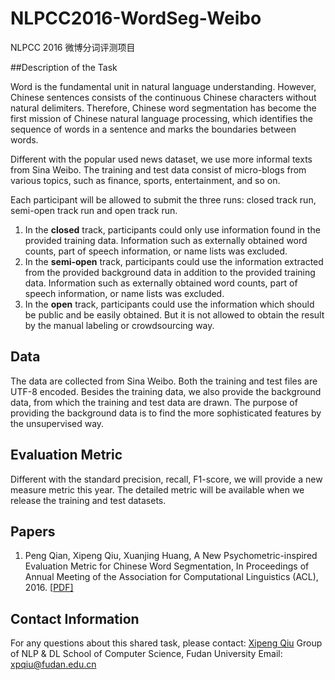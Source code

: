 # NLPCC2016-WordSeg-Weibo
NLPCC 2016 微博分词评测项目

##Description of the Task

Word is the fundamental unit in natural language understanding. However, Chinese sentences consists of the continuous Chinese characters without natural delimiters. Therefore, Chinese word segmentation has become the first mission of Chinese natural language processing, which identifies the sequence of words in a sentence and marks the boundaries between words.

Different with the popular used news dataset, we use more informal texts from Sina Weibo. The training and test data consist of micro-blogs from various topics, such as finance, sports, entertainment, and so on.

Each participant will be allowed to submit the three runs: closed track run, semi-open track run and open track run.

1. In the **closed** track, participants could only use information found in the provided training data. Information such as externally obtained word counts, part of speech information, or name lists was excluded.
2. In the **semi-open** track, participants could use the information extracted from the    provided background data in addition to the provided training data. Information such       as externally obtained word counts, part of speech information, or name lists was excluded.
3. In the **open** track, participants could use the information which should be public        and be easily obtained. But it is not allowed to obtain the result by the manual         labeling or crowdsourcing way.

## Data

The data are collected from Sina Weibo. Both the training and test files are UTF-8 encoded. Besides the training data, we also provide the background data, from which the training and test data are drawn. The purpose of providing the background data is to find the more sophisticated features by the unsupervised way.

## Evaluation Metric

Different with the standard precision, recall, F1-score, we will provide a new measure metric this year. The detailed metric will be available when we release the training and test datasets.

## Papers

1. Peng Qian, Xipeng Qiu, Xuanjing Huang, A New Psychometric-inspired Evaluation Metric for Chinese Word Segmentation, In Proceedings of Annual Meeting of the Association for Computational Linguistics (ACL), 2016. [[PDF\]](http://aclweb.org/anthology/P/P16/P16-1206.pdf)

## Contact Information

For any questions about this shared task, please contact:
[Xipeng Qiu](http://nlp.fudan.edu.cn/xpqiu/)
Group of NLP & DL
School of Computer Science, Fudan University
Email: xpqiu@fudan.edu.cn